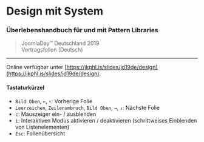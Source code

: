 # Design mit System

### Überlebenshandbuch für und mit Pattern Libraries

> JoomlaDay™ Deutschland 2019<br/>
> Vortragsfolien (Deutsch)

___

Online verfügbar unter [https://jkphl.is/slides/jd19de/design](https://jkphl.is/slides/jd19de/design).

#### Tastaturkürzel

* `Bild Oben`, `←`, `↑`: Vorherige Folie
* `Leerzeichen`, `Zeilenumbruch`, `Bild Oben`, `→`, `↓`: Nächste Folie
* `c`: Mauszeiger ein- / ausblenden
* `i`: Interaktiven Modus aktivieren / deaktivieren (schrittweises Einblenden von Listenelementen)
* `Esc`: Folienübersicht
